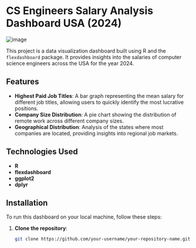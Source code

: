 # CS Engineers Salary Analysis Dashboard USA (2024)

![image](https://github.com/user-attachments/assets/cb61bfe0-5d17-4136-a8ff-4ddf90ae7979)

This project is a data visualization dashboard built using R and the `flexdashboard` package. It provides insights into the salaries of computer science engineers across the USA for the year 2024.


## Features

- **Highest Paid Job Titles**: A bar graph representing the mean salary for different job titles, allowing users to quickly identify the most lucrative positions.
- **Company Size Distribution**: A pie chart showing the distribution of remote work across different company sizes.
- **Geographical Distribution**: Analysis of the states where most companies are located, providing insights into regional job markets.

## Technologies Used

- **R**
- **flexdashboard**
- **ggplot2**
- **dplyr**

## Installation

To run this dashboard on your local machine, follow these steps:

1. **Clone the repository**:
   ```sh
   git clone https://github.com/your-username/your-repository-name.git
